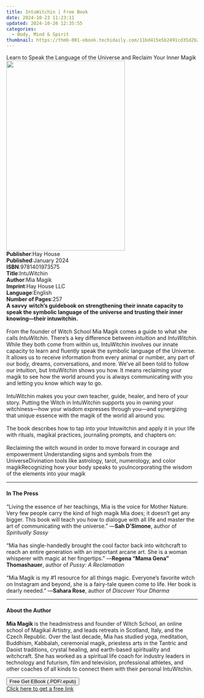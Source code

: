```yaml
---
title: IntuWitchin | Free Book
date: 2024-10-23 11:23:11
updated: 2024-10-26 12:35:55
categories:
  - Body, Mind & Spirit
thumbnail: https://thmb-001-ebook.techidaily.com/11bd415e5b2491cd35d2b23818f41fe7e56ae475f7590e7c6978006a9ff7b11a.jpg
---
```

<main id="book-container">
  <div class="flex flex-col">
    <div class="book-brief flex-1 py-6 px-4 sm:p-6 md:py-10 md:px-8">
      <!-- brief-->
      <div class="book-brief-main">
        Learn to Speak the Language of the Universe and Reclaim Your Inner Magik
      </div>
    </div>
    <div
      class="book-meta-info flex-1 grid gap-4 col-start-1 col-end-3 row-start-1 sm:mb-6 sm:grid-cols-4 lg:gap-6 lg:col-start-2 lg:row-end-6 lg:row-span-6 lg:mb-0"
    >
      <div
        class="book-meta-info-left place-content-center mt-4 p-4 text-sm leading-6 col-start-2 col-span-2 dark:text-slate-400"
      >
        <img
          class="w-full h-500 object-cover rounded-lg sm:h-255 sm:col-span-2 lg:col-span-full"
          src="https://img-001-ebook.techidaily.com/6d9e43440a84b25b220c5c579f508920b58aa6beab444a597ec9b49221c0b43a.jpg"
          alt=""
          width="312"
          height="500"
        />
      </div>
      <div
        class="book-meta-info-right mt-2 col-start-1 row-start-2 col-span-3 self-center"
      >
        <!-- meta data  -->
        <div class="flex flex-col px-4 md:px-8">
          <div class="flex-1">
            <strong>Publisher</strong>:<span class="px-2">Hay House</span>
          </div>
          <div class="flex-1">
            <strong>Published</strong>:<span class="px-2">January 2024</span>
          </div>
          <div class="flex-1">
            <strong>ISBN</strong>:<span class="px-2">9781401973575</span>
          </div>
          <div class="flex-1">
            <strong>Title</strong>:<span class="px-2">IntuWitchin</span>
          </div>
          <div class="flex-1">
            <strong>Author</strong>:<span class="px-2">Mia Magik</span>
          </div>
          <div class="flex-1">
            <strong>Imprint</strong>:<span class="px-2">Hay House LLC</span>
          </div>
          <div class="flex-1">
            <strong>Language</strong>:<span class="px-2">English</span>
          </div>
          <div class="flex-1">
            <strong>Number of Pages</strong>:<span class="px-2">257</span>
          </div>
        </div>
      </div>
    </div>
    <div class="book-description flex-1 py-6 px-4 sm:p-6 md:py-10 md:px-8">
      <div class="book-description-main">
        <div accordion-content="" id="description">
          <b
            >A savvy  wi tch’s guidebook on strengthening their innate capacity
            to speak the symbolic language of the universe and trusting their
            inner knowing—their intuwitchin.</b
          ><br /><br />From the founder of Witch School Mia Magik comes a guide
          to what she calls <i>IntuWitchin. </i>There’s a key difference between
          <i>intuition </i>and <i>IntuWitchin. </i>While they both come from
          within us, IntuWitchin involves our innate capacity to learn and
          fluently speak the symbolic language of the Universe. It allows us to
          receive information from every animal or number, any part of our body,
          dreams, conversations, and more. We’ve all been told to follow our
          intuition, but IntuWitchin shows you how. It means reclaiming your
          magik to see how the world around you is always communicating with you
          and letting you know which way to go.<br /><br />IntuWitchin makes you
          your own teacher, guide, healer, and hero of your story. Putting the
          Witch in IntuWitchin supports you in owning your witchiness—how your
          wisdom expresses through you—and synergizing that unique essence with
          the magik of the world all around you.<br /><br />The book describes
          how to tap into your Intuwitchin and apply it in your life with
          rituals, magikal practices, journaling prompts, and chapters on:<br /><br />
          Reclaiming the witch wound in order to move forward in courage and
          empowerment Understanding signs and symbols from the
          UniverseDivination tools like astrology, tarot, numerology, and color
          magikRecognizing how your body speaks to youIncorporating the wisdom
          of the elements into your magik
        </div>
        <div class="accordion-fader"></div>
      </div>
    </div>
    <div class="book-excerpts flex-1 py-6 px-4 sm:p-6 md:py-10 md:px-8">
      <!-- excerpts-->
      <div class="book-excerpts-main">
        <hr />
        <h4 class="placeholder placeholder-heading">
          <span>In The Press</span>
        </h4>
        <p>
          “Living the essence of her teachings, Mia is the voice for Mother
          Nature. Very few people carry the kind of high magik Mia does; it
          doesn’t get any bigger. This book will teach you how to dialogue with
          all life and master the art of communicating with the universe.” —<b
            >Sah D’Simone</b
          >, author of <i>Spiritually Sassy<br /></i><br />“Mia has
          single-handedly brought the cool factor back into witchcraft to reach
          an entire generation with an important arcane art. She is a woman
          whisperer with magic at her fingertips.”&nbsp;—<b
            >Regena “Mama Gena” Thomashauer</b
          >, author of <i>Pussy: A Reclamation<br /></i><br />“Mia Magik is my
          #1 resource for all things magic. Everyone’s favorite witch on
          Instagram and beyond, she is a fairy-tale queen come to life. Her book
          is dearly needed.” —<b>Sahara Rose</b>, author of
          <i>Discover Your Dharma</i>
        </p>
      </div>
    </div>
    <div class="book-about-author flex-1 py-6 px-4 sm:p-6 md:py-10 md:px-8">
      <!-- about author-->
      <div class="book-main-author-main">
        <hr />
        <h4 class="placeholder placeholder-heading">
          <span>About the Author</span>
        </h4>
        <p>
          <b>Mia Magik </b>is the headmistress and founder of Witch School, an
          online school of Magikal Artistry, and leads retreats in Scotland,
          Italy, and the Czech Republic. Over the last decade, Mia has studied
          yoga, meditation, Buddhism, Kabbalah, ceremonial magik, priestess arts
          in the Tantric and Daoist traditions, crystal healing, and earth-based
          spirituality and witchcraft. She has worked as a spiritual life coach
          for industry leaders in technology and futurism, film and television,
          professional athletes, and other coaches of all kinds to connect them
          with their personal IntuWitchin.
        </p>
      </div>
    </div>
    <div class="book-free-get flex-1 py-6 px-4 sm:p-6 md:py-10 md:px-8">
      <button
        id="btn-free-get"
        class="bg-blue-500 hover:bg-blue-700 text-white font-bold py-2 px-4 rounded"
      >
        Free Get EBook (.PDF/.epub)
      </button>
      <div id="countdown-display" class="px-2 text-lg mt-2"></div>
      <a
        id="free-link"
        class="hidden bg-blue-500 hover:bg-blue-700 text-white font-bold py-2 px-4 rounded"
        href="https://www.ebooks.com/en-us/book/210832984/intuwitchin/mia-magik/"
        target="_blank"
        >Click here to get a free link</a
      >
    </div>
    <script>
      let countdownTime = 0;
      let countdownInterval = null;
      document
        .getElementById('btn-free-get')
        .addEventListener('click', startCountdown);
      function startCountdown() {
        countdownTime = new Date().getTime() + 60000 * 3;
        countdownInterval = setInterval(updateCountdown, 1000);
        document.getElementById('btn-free-get').disabled = true;
        document
          .getElementById('btn-free-get')
          .classList.add('bg-gray-500', 'cursor-not-allowed');
      }
      function updateCountdown() {
        let currentTime = new Date().getTime();
        let timeLeft = countdownTime - currentTime;
        let secondsLeft = Math.floor(timeLeft / 1000);
        document.getElementById('countdown-display').innerHTML =
          `Remaining time: ${secondsLeft} seconds.`;
        if (secondsLeft <= 0) {
          clearInterval(countdownInterval);
          document.getElementById('btn-free-get').classList.add('hidden');
          document.getElementById('free-link').classList.remove('hidden');
          document.getElementById('countdown-display').innerHTML = '';
        }
      }
    </script>
  </div>
</main>
